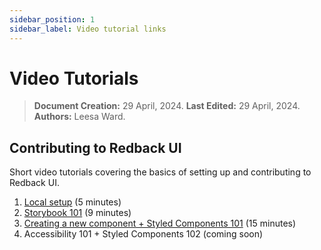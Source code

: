 ```yaml
---
sidebar_position: 1
sidebar_label: Video tutorial links
---
```


# Video Tutorials

> **Document Creation:** 29 April, 2024. **Last Edited:** 29 April, 2024. **Authors:** Leesa Ward.

## Contributing to Redback UI 
Short video tutorials covering the basics of setting up and contributing to Redback UI.

1. [Local setup](https://www.loom.com/share/d77050ce968e4c3690f1760988318de3?sid=d2426caa-3dbf-4477-97a3-0e6beb4391d9) (5 minutes)
2. [Storybook 101](https://www.loom.com/share/527a2b3bec2d430b805dd35e273e9f27?sid=31f6d006-271c-40ff-8412-a792aa61e03e) (9 minutes)
3. [Creating a new component + Styled Components 101](https://www.loom.com/share/79151a01446d4a798267b72dc01b6fa2) (15 minutes)
4. Accessibility 101 + Styled Components 102 (coming soon)
